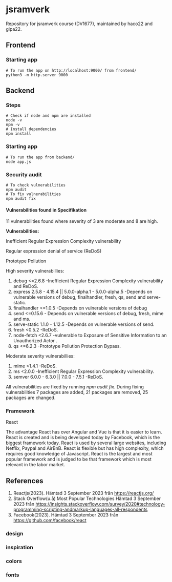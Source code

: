 # jsramverk
Repository for jsramverk course (DV1677), maintained by haco22 and glpa22.

## Frontend

### Starting app
```
# To run the app on http://localhost:9000/ from frontend/
python3 -m http.server 9000
```

## Backend

### Steps
```
# Check if node and npm are installed
node -v
npm -v
# Install dependencies
npm install 
```

### Starting app
```
# To run the app from backend/
node app.js
```

### Security audit
```
# To check vulnerabilities
npm audit
# To fix vulnerabilities
npm audit fix
```
#### Vulnerabilities found in Specifikation
11 vulnerabilities found where severity of 3 are moderate and 8 are high.

<b>Vulnerabilities:</b>

<p>Inefficient Regular Expression Complexity vulnerability</p>
<p>Regular expression denial of service (ReDoS)</p>
<p>Prototype Pollution</p>

High severity vulnerabillies:

1. debug  <=2.6.8    -Inefficient Regular Expression Complexity vulnerability and ReDoS.
2. express  2.5.8 - 4.15.4 || 5.0.0-alpha.1 - 5.0.0-alpha.5    -Depends on vulnerable versions of debug, finalhandler, fresh, qs, send and serve-static.  
3. finalhandler  <=1.0.5   -Depends on vulnerable versions of debug
4. send  <=0.15.6 - Depends on vulnerable versions of debug, fresh, mime and ms.
5. serve-static  1.1.0 - 1.12.5   -Depends on vulnerable versions of send.
6. fresh  <0.5.2    -ReDoS.
7. node-fetch  <2.6.7   -vulnerable to Exposure of Sensitive Information to an Unauthorized Actor .
8. qs  <=6.2.3    -Prototype Pollution Protection Bypass.

Moderate severity vulnerabillies:
1. mime  <1.4.1   -ReDoS.
2. ms  <2.0.0    -Inefficient Regular Expression Complexity vulnerability.
3. semver  6.0.0 - 6.3.0 || 7.0.0 - 7.5.1   -ReDoS.


<p>All vulnerabilities are fixed by running <i>npm audit fix</i>. During fixing vulnerabilities 7 packages are added, 21 packages are removed, 25 packages are changed.</p>

### Framework
React

The advantage React has over Angular and Vue is that it is easier to learn.
React is created and is being developed today by Facebook, which is the biggest framework today. React is used by several large websites, including Netflix, Paypal and AirBnB.
React is flexible but has high complexity, which requires good knowledge of Javascript.
React is the largest and most popular framework and is judged to be that framework which is most relevant in the labor market.

## References
1. Reactjs(2023). Hämtad 3 September 2023 från https://reactjs.org/
2. Stack Overflow(u.å) Most Popular Technologies Hämtad 3 September 2023 från https://insights.stackoverflow.com/survey/2020#technology-programming-scripting-andmarkup-languages-all-respondents
3. Facebook(2023). Hämtad 3 September 2023 från https://github.com/facebook/react

### design

### inspiration

### colors

### fonts
